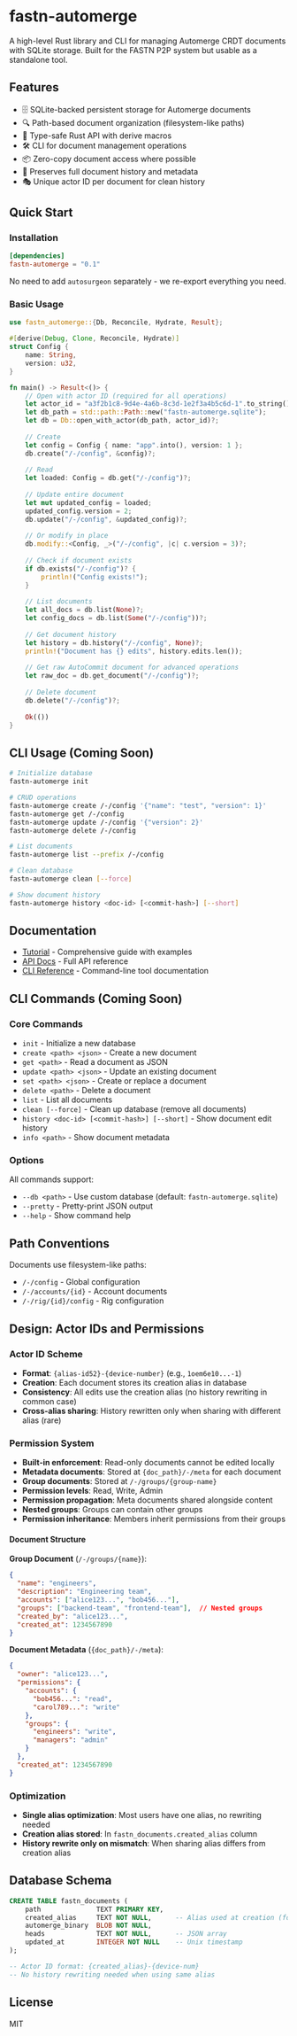 # fastn-automerge

A high-level Rust library and CLI for managing Automerge CRDT documents with SQLite storage. Built for the FASTN P2P system but usable as a standalone tool.

## Features

- 🗄️ SQLite-backed persistent storage for Automerge documents
- 🔍 Path-based document organization (filesystem-like paths)
- 🦀 Type-safe Rust API with derive macros
- 🛠️ CLI for document management operations
- 📦 Zero-copy document access where possible
- 🔄 Preserves full document history and metadata
- 🎭 Unique actor ID per document for clean history

## Quick Start

### Installation

```toml
[dependencies]
fastn-automerge = "0.1"
```

No need to add `autosurgeon` separately - we re-export everything you need.

### Basic Usage

```rust
use fastn_automerge::{Db, Reconcile, Hydrate, Result};

#[derive(Debug, Clone, Reconcile, Hydrate)]
struct Config {
    name: String,
    version: u32,
}

fn main() -> Result<()> {
    // Open with actor ID (required for all operations)
    let actor_id = "a3f2b1c8-9d4e-4a6b-8c3d-1e2f3a4b5c6d-1".to_string();
    let db_path = std::path::Path::new("fastn-automerge.sqlite");
    let db = Db::open_with_actor(db_path, actor_id)?;
    
    // Create
    let config = Config { name: "app".into(), version: 1 };
    db.create("/-/config", &config)?;
    
    // Read
    let loaded: Config = db.get("/-/config")?;
    
    // Update entire document
    let mut updated_config = loaded;
    updated_config.version = 2;
    db.update("/-/config", &updated_config)?;
    
    // Or modify in place
    db.modify::<Config, _>("/-/config", |c| c.version = 3)?;
    
    // Check if document exists
    if db.exists("/-/config")? {
        println!("Config exists!");
    }
    
    // List documents
    let all_docs = db.list(None)?;
    let config_docs = db.list(Some("/-/config"))?;
    
    // Get document history
    let history = db.history("/-/config", None)?;
    println!("Document has {} edits", history.edits.len());
    
    // Get raw AutoCommit document for advanced operations
    let raw_doc = db.get_document("/-/config")?;
    
    // Delete document
    db.delete("/-/config")?;
    
    Ok(())
}
```

## CLI Usage (Coming Soon)

```bash
# Initialize database
fastn-automerge init

# CRUD operations
fastn-automerge create /-/config '{"name": "test", "version": 1}'
fastn-automerge get /-/config
fastn-automerge update /-/config '{"version": 2}'
fastn-automerge delete /-/config

# List documents
fastn-automerge list --prefix /-/config

# Clean database
fastn-automerge clean [--force]

# Show document history
fastn-automerge history <doc-id> [<commit-hash>] [--short]
```

## Documentation

- [Tutorial](TUTORIAL.md) - Comprehensive guide with examples
- [API Docs](https://docs.rs/fastn-automerge) - Full API reference
- [CLI Reference](#cli-commands) - Command-line tool documentation

## CLI Commands (Coming Soon)

### Core Commands

- `init` - Initialize a new database
- `create <path> <json>` - Create a new document
- `get <path>` - Read a document as JSON
- `update <path> <json>` - Update an existing document
- `set <path> <json>` - Create or replace a document
- `delete <path>` - Delete a document
- `list` - List all documents
- `clean [--force]` - Clean up database (remove all documents)
- `history <doc-id> [<commit-hash>] [--short]` - Show document edit history
- `info <path>` - Show document metadata

### Options

All commands support:
- `--db <path>` - Use custom database (default: `fastn-automerge.sqlite`)
- `--pretty` - Pretty-print JSON output
- `--help` - Show command help

## Path Conventions

Documents use filesystem-like paths:
- `/-/config` - Global configuration
- `/-/accounts/{id}` - Account documents  
- `/-/rig/{id}/config` - Rig configuration

## Design: Actor IDs and Permissions

### Actor ID Scheme
- **Format**: `{alias-id52}-{device-number}` (e.g., `1oem6e10...-1`)
- **Creation**: Each document stores its creation alias in database
- **Consistency**: All edits use the creation alias (no history rewriting in common case)
- **Cross-alias sharing**: History rewritten only when sharing with different alias (rare)

### Permission System
- **Built-in enforcement**: Read-only documents cannot be edited locally
- **Metadata documents**: Stored at `{doc_path}/-/meta` for each document
- **Group documents**: Stored at `/-/groups/{group-name}`
- **Permission levels**: Read, Write, Admin
- **Permission propagation**: Meta documents shared alongside content
- **Nested groups**: Groups can contain other groups
- **Permission inheritance**: Members inherit permissions from their groups

#### Document Structure

**Group Document** (`/-/groups/{name}`):
```json
{
  "name": "engineers",
  "description": "Engineering team",
  "accounts": ["alice123...", "bob456..."],
  "groups": ["backend-team", "frontend-team"],  // Nested groups
  "created_by": "alice123...",
  "created_at": 1234567890
}
```

**Document Metadata** (`{doc_path}/-/meta`):
```json
{
  "owner": "alice123...",
  "permissions": {
    "accounts": {
      "bob456...": "read",
      "carol789...": "write"
    },
    "groups": {
      "engineers": "write",
      "managers": "admin"
    }
  },
  "created_at": 1234567890
}
```

### Optimization
- **Single alias optimization**: Most users have one alias, no rewriting needed
- **Creation alias stored**: In `fastn_documents.created_alias` column
- **History rewrite only on mismatch**: When sharing alias differs from creation alias

## Database Schema

```sql
CREATE TABLE fastn_documents (
    path              TEXT PRIMARY KEY,
    created_alias     TEXT NOT NULL,      -- Alias used at creation (for actor ID)
    automerge_binary  BLOB NOT NULL,
    heads             TEXT NOT NULL,      -- JSON array
    updated_at        INTEGER NOT NULL    -- Unix timestamp
);

-- Actor ID format: {created_alias}-{device-num}
-- No history rewriting needed when using same alias
```

## License

MIT